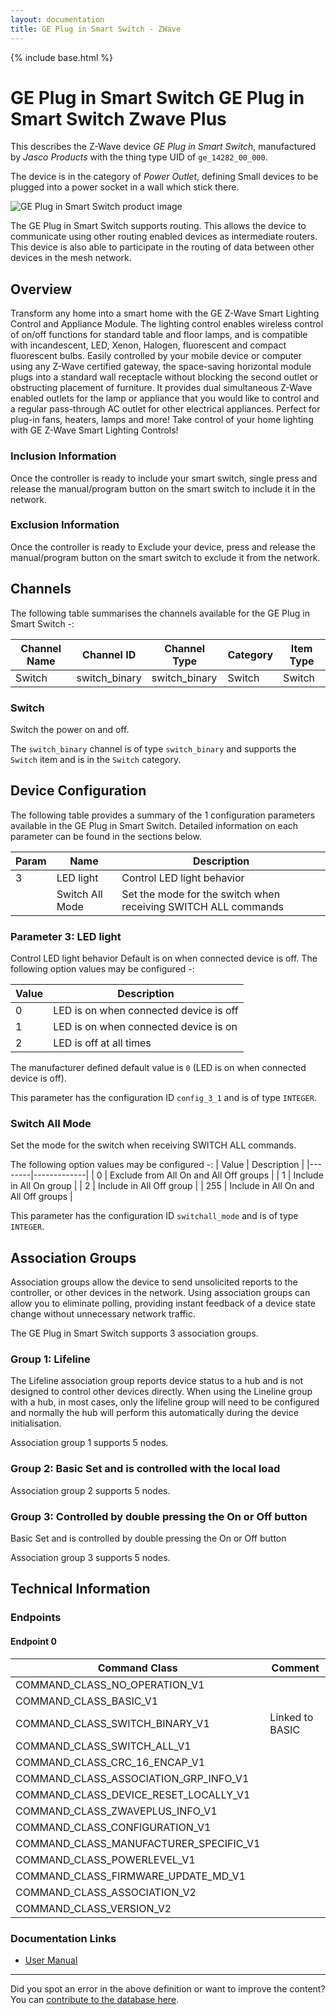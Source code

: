 ```yaml
---
layout: documentation
title: GE Plug in Smart Switch - ZWave
---
```


{% include base.html %}

# GE Plug in Smart Switch GE Plug in Smart Switch Zwave Plus
This describes the Z-Wave device *GE Plug in Smart Switch*, manufactured by *Jasco Products* with the thing type UID of ```ge_14282_00_000```.

The device is in the category of *Power Outlet*, defining Small devices to be plugged into a power socket in a wall which stick there.

![GE Plug in Smart Switch product image](https://opensmarthouse.org/zwavedatabase/517/image/)


The GE Plug in Smart Switch supports routing. This allows the device to communicate using other routing enabled devices as intermediate routers.  This device is also able to participate in the routing of data between other devices in the mesh network.

## Overview

Transform any home into a smart home with the GE Z-Wave Smart Lighting Control and Appliance Module. The lighting control enables wireless control of on/off functions for standard table and floor lamps, and is compatible with incandescent, LED, Xenon, Halogen, fluorescent and compact fluorescent bulbs. Easily controlled by your mobile device or computer using any Z-Wave certified gateway, the space-saving horizontal module plugs into a standard wall receptacle without blocking the second outlet or obstructing placement of furniture. It provides dual simultaneous Z-Wave enabled outlets for the lamp or appliance that you would like to control and a regular pass-through AC outlet for other electrical appliances. Perfect for plug-in fans, heaters, lamps and more! Take control of your home lighting with GE Z-Wave Smart Lighting Controls!

### Inclusion Information

Once the controller is ready to include your smart switch, single press and release the manual/program button on the smart switch to include it in the network.

### Exclusion Information

Once the controller is ready to Exclude your device, press and release the manual/program button on the smart switch to exclude it from the network.

## Channels

The following table summarises the channels available for the GE Plug in Smart Switch -:

| Channel Name | Channel ID | Channel Type | Category | Item Type |
|--------------|------------|--------------|----------|-----------|
| Switch | switch_binary | switch_binary | Switch | Switch | 

### Switch
Switch the power on and off.

The ```switch_binary``` channel is of type ```switch_binary``` and supports the ```Switch``` item and is in the ```Switch``` category.



## Device Configuration

The following table provides a summary of the 1 configuration parameters available in the GE Plug in Smart Switch.
Detailed information on each parameter can be found in the sections below.

| Param | Name  | Description |
|-------|-------|-------------|
| 3 | LED light | Control LED light behavior |
|  | Switch All Mode | Set the mode for the switch when receiving SWITCH ALL commands |

### Parameter 3: LED light

Control LED light behavior
Default is on when connected device is off.
The following option values may be configured -:

| Value  | Description |
|--------|-------------|
| 0 | LED is on when connected device is off |
| 1 | LED is on when connected device is on |
| 2 | LED is off at all times |

The manufacturer defined default value is ```0``` (LED is on when connected device is off).

This parameter has the configuration ID ```config_3_1``` and is of type ```INTEGER```.

### Switch All Mode

Set the mode for the switch when receiving SWITCH ALL commands.

The following option values may be configured -:
| Value  | Description |
|--------|-------------|
| 0 | Exclude from All On and All Off groups |
| 1 | Include in All On group |
| 2 | Include in All Off group |
| 255 | Include in All On and All Off groups |

This parameter has the configuration ID ```switchall_mode``` and is of type ```INTEGER```.


## Association Groups

Association groups allow the device to send unsolicited reports to the controller, or other devices in the network. Using association groups can allow you to eliminate polling, providing instant feedback of a device state change without unnecessary network traffic.

The GE Plug in Smart Switch supports 3 association groups.

### Group 1: Lifeline

The Lifeline association group reports device status to a hub and is not designed to control other devices directly. When using the Lineline group with a hub, in most cases, only the lifeline group will need to be configured and normally the hub will perform this automatically during the device initialisation.

Association group 1 supports 5 nodes.

### Group 2: Basic Set and is controlled with the local load


Association group 2 supports 5 nodes.

### Group 3: Controlled by double pressing the On or Off button

Basic Set and is controlled by double pressing the On or Off button

Association group 3 supports 5 nodes.

## Technical Information

### Endpoints

#### Endpoint 0

| Command Class | Comment |
|---------------|---------|
| COMMAND_CLASS_NO_OPERATION_V1| |
| COMMAND_CLASS_BASIC_V1| |
| COMMAND_CLASS_SWITCH_BINARY_V1| Linked to BASIC|
| COMMAND_CLASS_SWITCH_ALL_V1| |
| COMMAND_CLASS_CRC_16_ENCAP_V1| |
| COMMAND_CLASS_ASSOCIATION_GRP_INFO_V1| |
| COMMAND_CLASS_DEVICE_RESET_LOCALLY_V1| |
| COMMAND_CLASS_ZWAVEPLUS_INFO_V1| |
| COMMAND_CLASS_CONFIGURATION_V1| |
| COMMAND_CLASS_MANUFACTURER_SPECIFIC_V1| |
| COMMAND_CLASS_POWERLEVEL_V1| |
| COMMAND_CLASS_FIRMWARE_UPDATE_MD_V1| |
| COMMAND_CLASS_ASSOCIATION_V2| |
| COMMAND_CLASS_VERSION_V2| |

### Documentation Links

* [User Manual](https://opensmarthouse.org/zwavedatabase/517/reference/ge-zwaveplus-plug-in-smart-switch-manual.pdf)

---

Did you spot an error in the above definition or want to improve the content?
You can [contribute to the database here](https://opensmarthouse.org/zwavedatabase/517).
